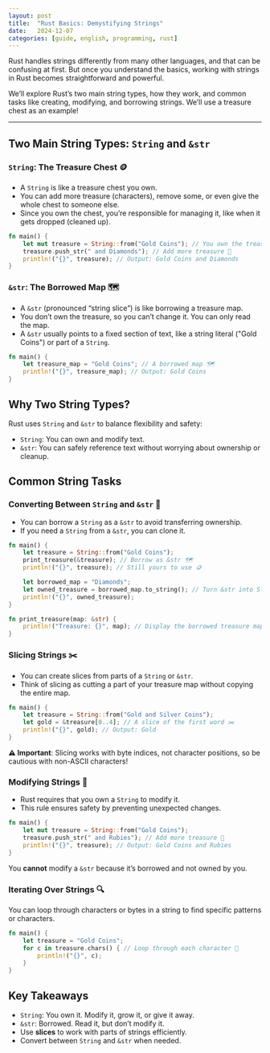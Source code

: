 ```yaml
---
layout: post
title:  "Rust Basics: Demystifying Strings"
date:   2024-12-07
categories: [guide, english, programming, rust]
---
```


Rust handles strings differently from many other languages, and that can be confusing at first. But once you understand the basics, working with strings in Rust becomes straightforward and powerful.

We’ll explore Rust’s two main string types, how they work, and common tasks like creating, modifying, and borrowing strings. We’ll use a treasure chest as an example!

---

## Two Main String Types: `String` and `&str`

### `String`: The Treasure Chest 🪙
- A `String` is like a treasure chest you own.
- You can add more treasure (characters), remove some, or even give the whole chest to someone else.
- Since you own the chest, you’re responsible for managing it, like when it gets dropped (cleaned up).

```rust
fn main() {
    let mut treasure = String::from("Gold Coins"); // You own the treasure chest 🪙
    treasure.push_str(" and Diamonds"); // Add more treasure 💎
    println!("{}", treasure); // Output: Gold Coins and Diamonds
}
```

### `&str`: The Borrowed Map 🗺️
- A `&str` (pronounced “string slice”) is like borrowing a treasure map.
- You don’t own the treasure, so you can’t change it. You can only read the map.
- A `&str` usually points to a fixed section of text, like a string literal ("Gold Coins") or part of a `String`.

```rust
fn main() {  
    let treasure_map = "Gold Coins"; // A borrowed map 🗺️  
    println!("{}", treasure_map); // Output: Gold Coins  
}
```

## Why Two String Types?

Rust uses `String` and `&str` to balance flexibility and safety:
- `String`: You can own and modify text.
- `&str`: You can safely reference text without worrying about ownership or cleanup.

## Common String Tasks

### Converting Between `String` and `&str` 🔄
- You can borrow a `String` as a `&str` to avoid transferring ownership.
- If you need a `String` from a `&str`, you can clone it.


```rust
fn main() {
    let treasure = String::from("Gold Coins");
    print_treasure(&treasure); // Borrow as &str 🗺️
    println!("{}", treasure); // Still yours to use 🪙

    let borrowed_map = "Diamonds";
    let owned_treasure = borrowed_map.to_string(); // Turn &str into String
    println!("{}", owned_treasure);
}  

fn print_treasure(map: &str) {
    println!("Treasure: {}", map); // Display the borrowed treasure map 🗺️
}
```

### Slicing Strings ✂️
- You can create slices from parts of a `String` or `&str`.
- Think of slicing as cutting a part of your treasure map without copying the entire map.

```rust
fn main() {
    let treasure = String::from("Gold and Silver Coins");
    let gold = &treasure[0..4]; // A slice of the first word ✂️
    println!("{}", gold); // Output: Gold
}
```

**⚠️ Important**: Slicing works with byte indices, not character positions, so be cautious with non-ASCII characters!

### Modifying Strings 🔧
- Rust requires that you own a `String` to modify it.
- This rule ensures safety by preventing unexpected changes.

```rust
fn main() {  
    let mut treasure = String::from("Gold Coins");
    treasure.push_str(" and Rubies"); // Add more treasure 💎
    println!("{}", treasure); // Output: Gold Coins and Rubies
}
```

You **cannot** modify a `&str` because it’s borrowed and not owned by you.

### Iterating Over Strings 🔍
You can loop through characters or bytes in a string to find specific patterns or characters.

```rust
fn main() {
    let treasure = "Gold Coins";
    for c in treasure.chars() { // Loop through each character 🔡
        println!("{}", c);
    }
}
```

## Key Takeaways
- `String`: You own it. Modify it, grow it, or give it away.
- `&str`: Borrowed. Read it, but don’t modify it.
- Use **slices** to work with parts of strings efficiently.
- Convert between `String` and `&str` when needed.

